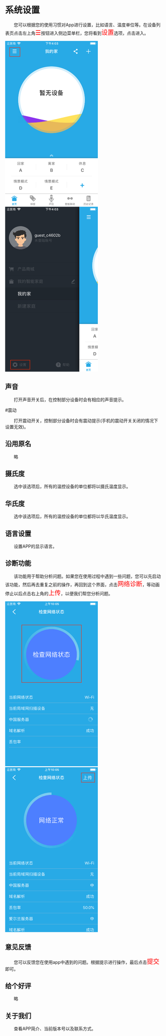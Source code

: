 # 系统设置

&emsp;&emsp;您可以根据您的使用习惯对App进行设置，比如语言、温度单位等。在设备列表页点击左上角<font style='color:#ff0000;font-size:20px'>☰</font>按钮进入侧边菜单栏，您将看到<font style='color:#ff0000;font-size:20px'>设置</font>选项，点击进入。

<img src="./images/setting/设置入口.png" width = "300" height = "534">

<img src="./images/setting/设置选项.png" width = "300" height = "534">


## 声音

&emsp;&emsp;打开声音开关后，在控制部分设备时会有相应的声音提示。

#震动

&emsp;&emsp;打开震动开关，控制部分设备时会有震动提示(手机的震动开关关闭的情况下设置无效)。

## 沿用原名

&emsp;&emsp;略

## 摄氏度

&emsp;&emsp;选中该选项后，所有的温控设备的单位都将以摄氏温度显示。


## 华氏度

&emsp;&emsp;选中该选项后，所有的温控设备的单位都将以华氏温度显示。

## 语言设置

&emsp;&emsp;设置APP的显示语言。

## 诊断功能

&emsp;&emsp;该功能用于帮助分析问题。如果您在使用过程中遇到一些问题，您可以先启动该功能，然后再去重复之前的操作，再回到这个界面，点击<font style='color:#ff0000;font-size:20px'>网络诊断</font>，等动画停止以后点击右上角的<font style='color:#ff0000;font-size:20px'>上传</font>，以便我们帮您分析问题。


<img src="./images/setting/诊断日志1.png" width = "300" height = "534">
    
<img src="./images/setting/诊断日志2.png" width = "300" height = "534">


## 意见反馈

&emsp;&emsp;您可以反馈您在使用app中遇到的问题。根据提示进行操作，最后点击<font style='color:#ff0000;font-size:20px'>提交</font>即可。

## 给个好评

&emsp;&emsp;略

## 关于我们
&emsp;&emsp;查看APP简介、当前版本号以及联系方式。
